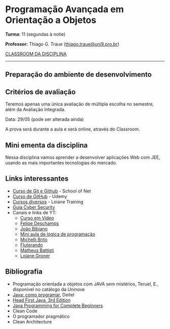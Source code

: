 # Programação Avançada em Orientação a Objetos

**Turma**: 11 (segundas à notie)

**Professor:** Thiago G. Traue (thiago.traue@uni9.pro.br)

[CLASSROOM DA DISCIPLINA](https://classroom.google.com/c/NTkzODc0NzU2NDU0?cjc=2ynswm7)

***

## Preparação do ambiente de desenvolvimento

## Critérios de avaliação

Teremos apenas uma única avaliação de múltipla escolha no semestre, além da Avaliação Integrada.

Data: 29/05 (pode ser alterada ainda)

A prova será durante a aula e será online, através do Classroom.

## Mini ementa da disciplina

Nessa disciplina vamos aprender a desenvolver aplicações Web com JEE, usando as mais importantes tecnologias do mercado.

## Links interessantes

- [Curso de Git e Github](https://www.schoolofnet.com/curso/git/controle-de-versao/git-e-github/) - School of Net
- [Curso de GitHub](https://www.udemy.com/course/git-e-github-para-iniciantes/) - Udemy
- [Cursos diversos](https://loiane.training/) - Loiane Training
- [Guia Cyber Security](https://github.com/arthurspk/guiadecybersecurity)
- Canais e links de YT:
  - [Curso em Vídeo](https://www.youtube.com/@CursoemVideo)
  - [Felipe Deschamps](https://www.youtube.com/@FilipeDeschamps)
  - [João Bibiano](https://www.youtube.com/@joaobibiano)
  - [Mini aula de lógica de programação](https://www.youtube.com/watch?v=iF2MdbrTiBM)
  - [Michelli Brito](https://www.youtube.com/@MichelliBrito)
  - [Fluterando](https://www.youtube.com/@Flutterando)
  - [Matheus Battisti](https://www.youtube.com/@MatheusBattisti)
  - [Loiane Groner](https://youtube.com/@loianegroner/)

## Bibliografia

- Programação orientada a objetos com JAVA sem mistérios, Teruel, E., disponível no catálogo da Uninove
- [Java: como programar](https://plataforma.bvirtual.com.br/Acervo/Publicacao/39590), Deitel
- [Head First Java, 3rd Edition](https://learning.oreilly.com/library/view/head-first-java/9781492091646/)
- [Java Programming for Complete Beginners](https://learning.oreilly.com/videos/java-programming-for/9781838556976/)
- Clean Code
- O programador pragmático
- Clean Architecture
